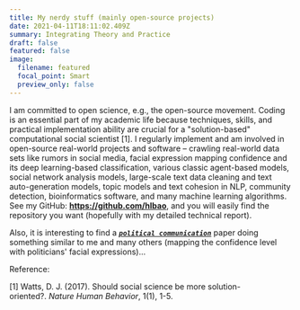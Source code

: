 ```yaml
---
title: My nerdy stuff (mainly open-source projects)
date: 2021-04-11T18:11:02.409Z
summary: Integrating Theory and Practice
draft: false
featured: false
image:
  filename: featured
  focal_point: Smart
  preview_only: false
---
```

I am committed to open science, e.g., the open-source movement. Coding is an essential part of my academic life because techniques, skills, and practical implementation ability are crucial for a "solution-based" computational social scientist \[1]. I regularly implement and am involved in open-source real-world projects and software – crawling real-world data sets like rumors in social media, facial expression mapping confidence and its deep learning-based classification, various classic agent-based models, social network analysis models, large-scale text data cleaning and text auto-generation models, topic models and text cohesion in NLP, community detection, bioinformatics software, and many machine learning algorithms. See my GitHub: **<https://github.com/hlbao>**, and you will easily find the repository you want (hopefully with my detailed technical report).

Also, it is interesting to find a ***[`political communication`](https://www.tandfonline.com/doi/full/10.1080/10584609.2020.1784327?casa_token=-An-kZtfsnQAAAAA%3AX2a82AWccfQOBEQ1yaF5KnBXZvgvi59Cd06ZDn45Fnyrt4ac2jx6bD_B9PdXlZSrJ2x-9j96wZdtEA)*** paper doing something similar to me and many others (mapping the confidence level with politicians' facial expressions)...

Reference:

\[1] Watts, D. J. (2017). Should social science be more solution-oriented?. *Nature Human Behavior*, 1(1), 1-5.